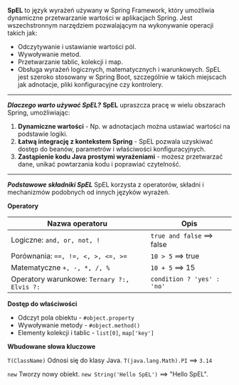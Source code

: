 **SpEL** to język wyrażeń używany w Spring Framework, który umożliwia dynamiczne przetwarzanie wartości w aplikacjach Spring. Jest wszechstronnym narzędziem pozwalającym na wykonywanie operacji takich jak: 
- Odczytywanie i ustawianie wartości pól.
- Wywoływanie metod.
- Przetwarzanie tablic, kolekcji i map.
- Obsługa wyrażeń logicznych, matematycznych i warunkowych.
SpEL jest szeroko stosowany w Spring Boot, szczególnie w takich miejscach jak adnotacje, pliki konfiguracyjne czy kontrolery.
---
***Dlaczego warto używać SpEL?***
**SpEL** upraszcza pracę w wielu obszarach Spring, umożliwiając:
1. **Dynamiczne wartości** - Np. w adnotacjach można ustawiać wartości na podstawie logiki.
2. **Łatwą integrację z kontekstem Spring** - SpEL pozwala uzyskiwać dostęp do beanów, parametrów i właściwości konfiguracyjnych.
3. **Zastąpienie kodu Java prostymi wyrażeniami** - możesz przetwarzać dane, unikać powtarzania kodu i poprawiać czytelność.
---
***Podstawowe składniki SpEL***
SpEL korzysta z operatorów, składni i mechanizmów podobnych od innych języków wyrażeń.

**Operatory**

| Nazwa operatoru                             | Opis                       |
| ------------------------------------------- | -------------------------- |
| Logiczne: `and, or, not, !`                 | `true and false` ==> false |
| Porównania: `==, !=, <, >, <=, >=`          | `10 > 5` ==> true          |
| Matematyczne `+, -, *, /, %`                | `10 + 5` ==> 15            |
| Operatory warunkowe: `Ternary ?:, Elvis ?:` | `condition ? 'yes' : 'no'` |

**Dostęp do właściwości**
- Odczyt pola obiektu - `#object.property`
- Wywoływanie metody - `#object.method()`
- Elementy kolekcji i tablic - `list[0]`, `map['key']`

**Wbudowane słowa kluczowe**

`T(ClassName)` Odnosi się do klasy Java.
`T(java.lang.Math).PI` ==> `3.14`

`new` Tworzy nowy obiekt.
`new String('Hello SpEL')` ==> "Hello SpEL".